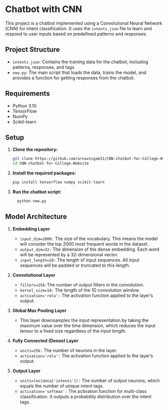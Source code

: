 # Chatbot with CNN

This project is a chatbot implemented using a Convolutional Neural Network (CNN) for intent classification. It uses the `intents.json` file to learn and respond to user inputs based on predefined patterns and responses.

## Project Structure

- `intents.json`: Contains the training data for the chatbot, including patterns, responses, and tags.
- `new.py`: The main script that loads the data, trains the model, and provides a function for getting responses from the chatbot.

## Requirements

- Python 3.10
- TensorFlow
- NumPy
- Scikit-learn

## Setup

1. **Clone the repository:**
   ```bash
   git clone https://github.com/arnavnigam31/CNN-chatbot-for-College-Website
   cd CNN-chatbot-for-College-Website
2. **Install the required packages:**
   ```bash
   pip install tensorflow numpy scikit-learn

3. **Run the chatbot script:**
   ```bash
     python new.py

## Model Architecture
1. **Embedding Layer**
     - `input_dim=2000:` The size of the vocabulary. This means the model will consider the top 2000 most frequent words in the dataset.
     - `output_dim=32:` The dimension of the dense embedding. Each word will be represented by a 32-dimensional vector.
     - `input_length=20:` The length of input sequences. All input sequences will be padded or truncated to this length.
2. **Convolutional Layer**
     - `filters=256:`The number of output filters in the convolution.
     - `kernel_size=10:` The length of the 1D convolution window.
     - `activation='relu':` The activation function applied to the layer’s output.

3. **Global Max Pooling Layer**
     - This layer downsamples the input representation by taking the maximum value over the time dimension, which reduces the input tensor to a fixed size                regardless of the input length.

4. **Fully Connected (Dense) Layer**

   - `units=256:` The number of neurons in the layer.
   - `activation='relu':` The activation function applied to the layer’s output.
  
5. **Output Layer**
   - `units=len(data['intents']):` The number of output neurons, which equals the number of unique intent tags.
   - `activation='softmax':` The activation function for multi-class classification. It outputs a probability distribution over the intent tags.
   
